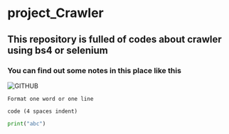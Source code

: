 # project_Crawler
## This repository is fulled of codes about crawler using bs4 or selenium
### You can find out some notes in this place like this 
![GITHUB]( https://drive.google.com/file/d/1AQkInVHr_cPs9ZEZKrbyn04AyGM9eZEW/view?usp=sharing "notes")

`Format one word or one line`

    code (4 spaces indent)

```python
print("abc")
```
